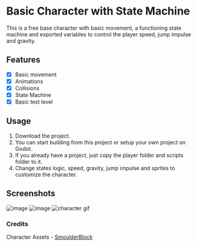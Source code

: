 # Basic Character with State Machine
This is a free base character with basic movement, a functioning state machine and exported variables to control the player speed, jump impulse and gravity.

## Features
- [x] Basic movement
- [x] Animations
- [x] Collisions
- [x] State Machine
- [x] Basic test level

## Usage
1. Download the project.
2. You can start building from this project or setup your own project on Godot.
3. If you already have a project, just copy the player folder and scripts folder to it.
4. Change states logic, speed, gravity, jump impulse and sprites to customize the character.

## Screenshots
![image](https://github.com/user-attachments/assets/4ec73801-5c25-4f82-a278-d74289d23cb9)
![image](https://github.com/user-attachments/assets/d3c933a7-fdec-4b6a-8753-74a12f30ddfa)
![character gif](https://github.com/user-attachments/assets/845530aa-5351-47f4-84f6-ef43075ead78)

### Credits
Character Assets - [SmoulderBlock](https://smoulderblock.itch.io/)
